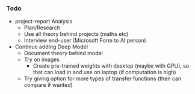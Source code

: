 ### Todo

- project-report Analysis
  - Plan/Research
  - Use all theory behind projects (maths etc)
  - Interview end-user (Microsoft Form to AI person)
- Continue adding Deep Model
  - Document theory behind model
  - Try on images
    - Create pre-trained weights with desktop (maybe with GPU), so that can load in and use on laptop (if computation is high)
  - Try giving option for more types of transfer functions (then can compare if wanted)